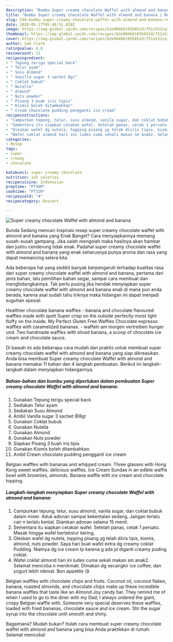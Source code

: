 ```yaml
---
description: "Bumbu Super creamy chocolate Waffel with almond and banana | Resep Bumbu Super creamy chocolate Waffel with almond and banana Yang Sedap"
title: "Bumbu Super creamy chocolate Waffel with almond and banana | Resep Bumbu Super creamy chocolate Waffel with almond and banana Yang Sedap"
slug: 594-bumbu-super-creamy-chocolate-waffel-with-almond-and-banana-resep-bumbu-super-creamy-chocolate-waffel-with-almond-and-banana-yang-sedap
date: 2020-05-17T05:48:51.828Z
image: https://img-global.cpcdn.com/recipes/b2e904b6165b652d/751x532cq70/super-creamy-chocolate-waffel-with-almond-and-banana-foto-resep-utama.jpg
thumbnail: https://img-global.cpcdn.com/recipes/b2e904b6165b652d/751x532cq70/super-creamy-chocolate-waffel-with-almond-and-banana-foto-resep-utama.jpg
cover: https://img-global.cpcdn.com/recipes/b2e904b6165b652d/751x532cq70/super-creamy-chocolate-waffel-with-almond-and-banana-foto-resep-utama.jpg
author: Sam Clark
ratingvalue: 4.8
reviewcount: 12
recipeingredient:
- " Tepung terigu special back"
- " Telur ayam"
- " Susu Almond"
- " Vanilla sugar 3 sachet 8gr"
- " Coklat bubuk"
- " Nutella"
- " Almond"
- " Nuts powder"
- " Pisang 3 buah iris tipis"
- " Kismis boleh ditambahkan"
- " Cream chocolate pudding pengganti ice cream"
recipeinstructions:
- "Campurkan tepung, telur, susu almond, vanila sugar, dan coklat bubuk dalam mixer. Aduk adonan sampai kekentalan sedang. Jangan terlalu cair n terlalu kental. Diamkan adonan selama 15 menit."
- "Sementara itu siapkan cetakan wafel. Setelah panas, cetak 1 persatu. Masak hingga wafel bertekstur kering,"
- "Oleskan wafel dg nutela, topping pisang yg telah diiris tipis, kismis, almond, nuts powder. Saya hari buat wafel extra dg creamy coklat Pudding. Niatnya dg ice cream tp karena g ada jd diganti creamy puding coklat."
- "Wafel coklat almond hari ini ludes cuma sekali makan sm anak2. Selamat mencoba n menikmati. Dimakan dg secangkir ice coffee, dan yogurt lebih nikmat. Bon appetite 😘"
categories:
- Resep
tags:
- super
- creamy
- chocolate

katakunci: super creamy chocolate 
nutrition: 142 calories
recipecuisine: Indonesian
preptime: "PT36M"
cooktime: "PT31M"
recipeyield: "4"
recipecategory: Dessert

---
```



![Super creamy chocolate Waffel with almond and banana](https://img-global.cpcdn.com/recipes/b2e904b6165b652d/751x532cq70/super-creamy-chocolate-waffel-with-almond-and-banana-foto-resep-utama.jpg)

Bunda Sedang mencari inspirasi resep super creamy chocolate waffel with almond and banana yang Enak Banget? Cara menyiapkannya memang susah-susah gampang. Jika salah mengolah maka hasilnya akan hambar dan justru cenderung tidak enak. Padahal super creamy chocolate waffel with almond and banana yang enak seharusnya punya aroma dan rasa yang dapat memancing selera kita.

Ada beberapa hal yang sedikit banyak berpengaruh terhadap kualitas rasa dari super creamy chocolate waffel with almond and banana, pertama dari jenis bahan, lalu pemilihan bahan segar, sampai cara membuat dan menghidangkannya. Tak perlu pusing jika hendak menyiapkan super creamy chocolate waffel with almond and banana enak di mana pun anda berada, karena asal sudah tahu triknya maka hidangan ini dapat menjadi suguhan spesial.

Healthier chocolate banana waffles - banana and chocolate flavoured waffles made with spelt Super crisp on the outside perfectly moist light fluffy on the inside. My Perfect Gluten Free Waffles Chocolate espresso waffles with caramelized bananas. - waffeln am morgen vertreiben hunger und. Two handmade waffles with sliced banana, a scoop of chocolate ice cream and chocolate sauce.


Di bawah ini ada beberapa cara mudah dan praktis untuk membuat super creamy chocolate waffel with almond and banana yang siap dikreasikan. Anda bisa membuat Super creamy chocolate Waffel with almond and banana memakai 11 bahan dan 4 langkah pembuatan. Berikut ini langkah-langkah dalam menyiapkan hidangannya.

<!--inarticleads1-->

##### Bahan-bahan dan bumbu yang diperlukan dalam pembuatan Super creamy chocolate Waffel with almond and banana:

1. Gunakan  Tepung terigu special back
1. Sediakan  Telur ayam
1. Sediakan  Susu Almond
1. Ambil  Vanilla sugar 3 sachet @8gr
1. Gunakan  Coklat bubuk
1. Gunakan  Nutella
1. Gunakan  Almond
1. Gunakan  Nuts powder
1. Siapkan  Pisang 3 buah iris tipis
1. Gunakan  Kismis boleh ditambahkan
1. Ambil  Cream chocolate pudding pengganti ice cream


Belgian waffles with bananas and whipped cream. Three glasses with Hong Kong sweet waffles. delicious waffles. Ice Cream Sundae in an edible waffle bowl with brownies, almonds. Banana waffle with ice cream and chocolate topping. 

<!--inarticleads2-->

##### Langkah-langkah menyiapkan Super creamy chocolate Waffel with almond and banana:

1. Campurkan tepung, telur, susu almond, vanila sugar, dan coklat bubuk dalam mixer. Aduk adonan sampai kekentalan sedang. Jangan terlalu cair n terlalu kental. Diamkan adonan selama 15 menit.
1. Sementara itu siapkan cetakan wafel. Setelah panas, cetak 1 persatu. Masak hingga wafel bertekstur kering,
1. Oleskan wafel dg nutela, topping pisang yg telah diiris tipis, kismis, almond, nuts powder. Saya hari buat wafel extra dg creamy coklat Pudding. Niatnya dg ice cream tp karena g ada jd diganti creamy puding coklat.
1. Wafel coklat almond hari ini ludes cuma sekali makan sm anak2. Selamat mencoba n menikmati. Dimakan dg secangkir ice coffee, dan yogurt lebih nikmat. Bon appetite 😘


Belgian waffles with chocolate chips and fruits. Coconut oil, coconut flakes, banana, roasted almonds, and chocolate chips make up these incredible banana waffles that taste like an Almond Joy candy bar. They remind me of when I used to go to the diner with my Dad; I always ordered the giant, crispy Belgian waffle with. Someone very special deserves these waffles, loaded with fried bananas, chocolate sauce and ice cream. Stir the sugar syrup into the chocolate until smooth and shiny. 

Bagaimana? Mudah bukan? Itulah cara membuat super creamy chocolate waffel with almond and banana yang bisa Anda praktikkan di rumah. Selamat mencoba!

